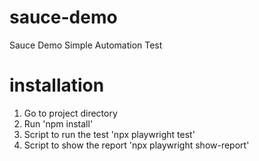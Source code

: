 # sauce-demo
Sauce Demo Simple Automation Test

# installation
1. Go to project directory
2. Run 'npm install'
3. Script to run the test 'npx playwright test'
4. Script to show the report 'npx playwright show-report'
